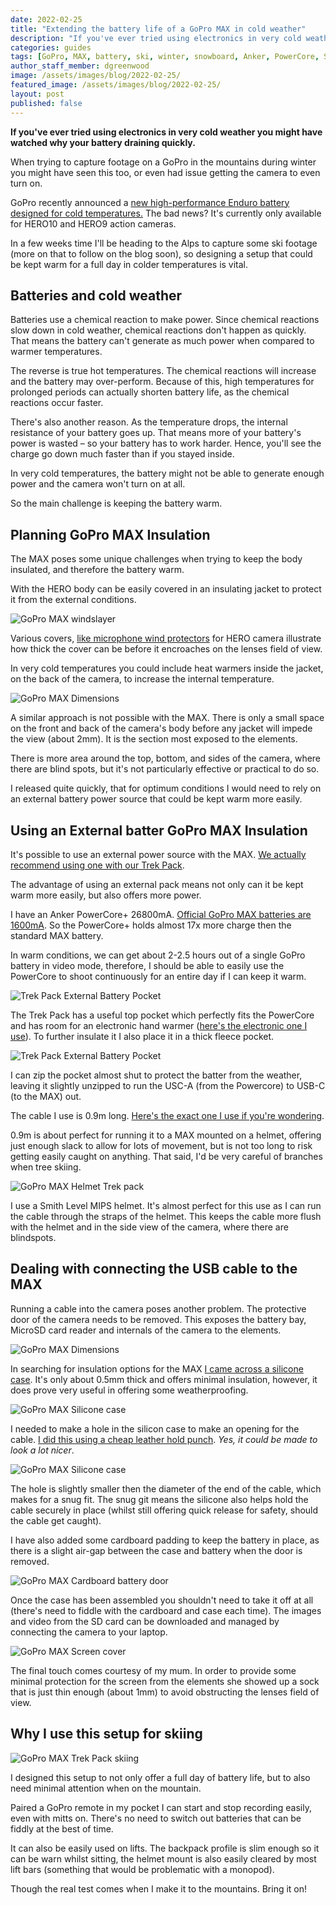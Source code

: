 ```yaml
---
date: 2022-02-25
title: "Extending the battery life of a GoPro MAX in cold weather"
description: "If you've ever tried using electronics in very cold weather you might have watched why your battery draining quickly."
categories: guides
tags: [GoPro, MAX, battery, ski, winter, snowboard, Anker, PowerCore, Smith]
author_staff_member: dgreenwood
image: /assets/images/blog/2022-02-25/
featured_image: /assets/images/blog/2022-02-25/
layout: post
published: false
---
```


**If you've ever tried using electronics in very cold weather you might have watched why your battery draining quickly.**

When trying to capture footage on a GoPro in the mountains during winter you might have seen this too, or even had issue getting the camera to even turn on.

GoPro recently announced a [new high-performance Enduro battery designed for cold temperatures.](https://gopro.com/en/us/shop/mounts-accessories/enduro-extended-cold-weather-battery/ADBAT-011-WS.html) The bad news? It's currently only available for HERO10 and HERO9 action cameras.

In a few weeks time I'll be heading to the Alps to capture some ski footage (more on that to follow on the blog soon), so designing a setup that could be kept warm for a full day in colder temperatures is vital.

## Batteries and cold weather

Batteries use a chemical reaction to make power. Since chemical reactions slow down in cold weather, chemical reactions don't happen as quickly. That means the battery can't generate as much power when compared to warmer temperatures.

The reverse is true hot temperatures. The chemical reactions will increase and the battery may over-perform.  Because of this, high temperatures for prolonged periods can actually shorten battery life, as the chemical reactions occur faster.
 
There's also another reason. As the temperature drops, the internal resistance of your battery goes up. That means more of your battery's power is wasted – so your battery has to work harder. Hence, you'll see the charge go down much faster than if you stayed inside.

In very cold temperatures, the battery might not be able to generate enough power and the camera won't turn on at all.

So the main challenge is keeping the battery warm.

## Planning GoPro MAX Insulation

The MAX poses some unique challenges when trying to keep the body insulated, and therefore the battery warm.

With the HERO body can be easily covered in an insulating jacket to protect it from the external conditions.

<img class="img-fluid" src="/assets/images/blog/2022-02-25/gopro-max-windslayer.jpg" alt="GoPro MAX windslayer" title="GoPro MAX windslayer" />

Various covers, [like microphone wind protectors](https://www.amazon.co.uk/Windslayer-Reduction-Sponge-Muffler-Housing/dp/B08PTRBZ91?th=1) for HERO camera illustrate how thick the cover can be before it encroaches on the lenses field of view.

In very cold temperatures you could include heat warmers inside the jacket, on the back of the camera, to increase the internal temperature.

<img class="img-fluid" src="/assets/images/blog/2022-02-25/gopro-max-dimensions.jpeg" alt="GoPro MAX Dimensions" title="GoPro MAX Dimensions" />

A similar approach is not possible with the MAX. There is only a small space on the front and back of the camera's body before any jacket will impede the view (about 2mm). It is the section most exposed to the elements.

There is more area around the top, bottom, and sides of the camera, where there are blind spots, but it's not particularly effective or practical to do so.

I released quite quickly, that for optimum conditions I would need to rely on an external battery power source that could be kept warm more easily.

## Using an External batter GoPro MAX Insulation

It's possible to use an external power source with the MAX. [We actually recommend using one with our Trek Pack](https://guides.trekview.org/trek-pack/v2/kit-setup/external-power-pack).

The advantage of using an external pack means not only can it be kept warm more easily, but also offers more power. 

I have an Anker PowerCore+ 26800mA. [Official GoPro MAX batteries are 1600mA](https://gopro.com/en/gb/shop/mounts-accessories/max-rechargeable-battery/ACBAT-001.html). So the PowerCore+ holds almost 17x more charge then the standard MAX battery.

In warm conditions, we can get about 2-2.5 hours out of a single GoPro battery in video mode, therefore, I should be able to easily use the PowerCore to shoot continuously for an entire day if I can keep it warm.

<img class="img-fluid" src="/assets/images/blog/2022-02-25/trek-pack-top-pocket-battery.jpg" alt="Trek Pack External Battery Pocket" title="Trek Pack External Battery Pocket" />

The Trek Pack has a useful top pocket which perfectly fits the PowerCore and has room for an electronic hand warmer ([here's the electronic one I use](https://www.amazon.co.uk/gp/product/B08HQQJ4WM)). To further insulate it I also place it in a thick fleece pocket.

<img class="img-fluid" src="/assets/images/blog/2022-02-25/gopro-trek-pack-battery-secure.jpg" alt="Trek Pack External Battery Pocket" title="Trek Pack External Battery Pocket" />

I can zip the pocket almost shut to protect the batter from the weather, leaving it slightly unzipped to run the USC-A (from the Powercore) to USB-C (to the MAX) out.

The cable I use is 0.9m long. [Here's the exact one I use if you're wondering](https://www.amazon.co.uk/gp/product/B07DD5YHMH/).

0.9m is about perfect for running it to a MAX mounted on a helmet, offering just enough slack to allow for lots of movement, but is not too long to risk getting easily caught on anything. That said, I'd be very careful of branches when tree skiing.

<img class="img-fluid" src="/assets/images/blog/2022-02-25/helmet-trek-pack.jpg" alt="GoPro MAX Helmet Trek pack" title="GoPro MAX Helmet Trek pack" />

I use a Smith Level MIPS helmet. It's almost perfect for this use as I can run the cable through the straps of the helmet. This keeps the cable more flush with the helmet and in the side view of the camera, where there are blindspots.

## Dealing with connecting the USB cable to the MAX

Running a cable into the camera poses another problem. The protective door of the camera needs to be removed. This exposes the battery bay, MicroSD card reader and internals of the camera to the elements.

<img class="img-fluid" src="/assets/images/blog/2022-02-25/gopro-max-dimensions.jpeg" alt="GoPro MAX Dimensions" title="GoPro MAX Dimensions" />

In searching for insulation options for the MAX [I came across a silicone case](https://www.ebay.co.uk/itm/293976420452). It's only about 0.5mm thick and offers minimal insulation, however, it does prove very useful in offering some weatherproofing.

<img class="img-fluid" src="/assets/images/blog/2022-02-25/gopro-max-silicone-case-usb-c-hole.jpg" alt="GoPro MAX Silicone case" title="GoPro MAX Silicone case" />

I needed to make a hole in the silicon case to make an opening for the cable. [I did this using a cheap leather hold punch](https://www.amazon.co.uk/gp/product/B00SQ99NW8). _Yes, it could be made to look a lot nicer_.

<img class="img-fluid" src="/assets/images/blog/2022-02-25/gopro-max-silicone-case-usb-c-hole.jpg-connected.jpg" alt="GoPro MAX Silicone case" title="GoPro MAX Silicone case" />

The hole is slightly smaller then the diameter of the end of the cable, which makes for a snug fit. The snug git means the silicone also helps hold the cable securely in place (whilst still offering quick release for safety, should the cable get caught).

I have also added some cardboard padding to keep the battery in place, as there is a slight air-gap between the case and battery when the door is removed.

<img class="img-fluid" src="/assets/images/blog/2022-02-25/gopro-max-cardboard-padding.jpg" alt="GoPro MAX Cardboard battery door" title="GoPro MAX Cardboard battery door" />

Once the case has been assembled you shouldn't need to take it off at all (there's need to fiddle with the cardboard and case each time). The images and video from the SD card can be downloaded and managed by connecting the camera to your laptop.

<img class="img-fluid" src="/assets/images/blog/2022-02-25/gopro-max-sock.jpg" alt="GoPro MAX Screen cover" title="GoPro MAX Screen cover" />

The final touch comes courtesy of my mum. In order to provide some minimal protection for the screen from the elements she showed up a sock that is just thin enough (about 1mm) to avoid obstructing the lenses field of view.

## Why I use this setup for skiing

<img class="img-fluid" src="/assets/images/blog/2022-02-25/full-helmet-trek-pack.jpg" alt="GoPro MAX Trek Pack skiing" title="GoPro MAX Trek Pack skiing" />

I designed this setup to not only offer a full day of battery life, but to also need minimal attention when on the mountain.

Paired a GoPro remote in my pocket I can start and stop recording easily, even with mitts on. There's no need to switch out batteries that can be fiddly at the best of time.

It can also be easily used on lifts. The backpack profile is slim enough so it can be warn whilst sitting, the helmet mount is also easily cleared by most lift bars (something that would be problematic with a monopod).

Though the real test comes when I make it to the mountains. Bring it on!